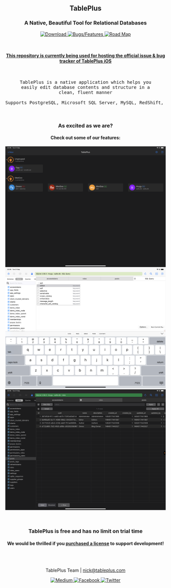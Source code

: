<h2 align="middle">TablePlus</p>
<h3 align="middle">A Native, Beautiful Tool for Relational Databases</h3>

<p align="center">
    <a href="https://tableplus.com/ios">
        <img src="https://img.shields.io/badge/-Download-ff9600?style=for-the-badge" alt="Download">
    </a>
    <a href="https://github.com/TablePlus/TablePlus-iOS/issues">
        <img src="https://img.shields.io/badge/-Bugs%20%2F%20Features-7057ff?style=for-the-badge" alt="Bugs/Features">
    </a>
    <a href="https://github.com/TablePlus/TablePlus-iOS/projects/1">
        <img src="https://img.shields.io/badge/-Road%20Map-blue?style=for-the-badge" alt="Road Map">
    </a>
</p>

<br>

<h4 align="middle">
    <u>
        This repository is currently being used for hosting the official issue 
        & bug tracker of TablePlus iOS
    </u>
</h4>

<br>

<pre align="middle">
TablePlus is a native application which helps you
easily edit database contents and structure in a
clean, fluent manner

Supports PostgreSQL, Microsoft SQL Server, MySQL, RedShift, MariaDB, Cassandra, and MongoDB
</pre>

<br>

<h3 align="middle">As excited as we are?</h3>
<h4 align="middle">Check out some of our features:</h4>

![Welcome-screen](https://github.com/TablePlus/TablePlus-iOS/blob/master/Resources/welcome-screen.png "Welcome screen")
![Workspace-screen](https://github.com/TablePlus/TablePlus-iOS/blob/master/Resources/workspace-light.png "Workspace")
![Dark-Theme-screen](https://github.com/TablePlus/TablePlus-iOS/blob/master/Resources/workspace-dark.png "Dark Them screen")

<br>

<h3 align="middle">TablePlus is free and has no limit on trial time</h3>

<h4 align="middle">
    We would be thrilled if you
    <a href="https://tableplus.com/pricing">purchased a license</a>
    to support development!
</h4>

<br>
<br>

<p align="center">
    TablePlus Team | 
    <a href="mailto:nick@tableplus.com">nick@tableplus.com</a>
</p>

<p align="center">
    <a href="https://medium.com/@huyphams">
        <img src="https://img.shields.io/badge/-Medium-03a87c?style=for-the-badge" alt="Medium">
    </a>
    <a href="https://facebook.com/tableplusapp">
        <img src="https://img.shields.io/badge/-Facebook-3b5998?style=for-the-badge" alt="Facebook">
    </a>
    <a href="https://twitter.com/tableplus">
        <img src="https://img.shields.io/badge/-Twitter-00aced?style=for-the-badge" alt="Twitter">
    </a>
</p>
